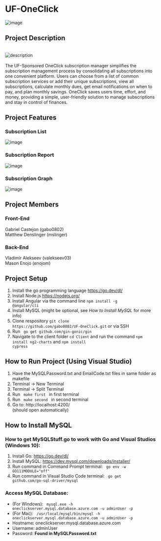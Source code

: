 # UF-OneClick

![image](https://user-images.githubusercontent.com/92041237/235376184-34ef540e-3140-44ab-bb0d-2b975346f05a.png)

## Project Description

<br>![description](https://user-images.githubusercontent.com/92041237/235376157-6d556f31-729a-4726-8993-f689d3db8b9f.gif)
<br>
<br>The UF-Sponsored OneClick subscription manager simplifies the subscription management process by consolidating all subscriptions into one convenient platform. Users can choose from a list of common subscription services or add their unique subscriptions, view all subscriptions, calculate monthly dues, get email notifications on when to pay, and plan monthly savings. OneClick saves users time, effort, and money, providing a simple, user-friendly solution to manage subscriptions and stay in control of finances. <br>

## Project Features

### Subscription List
![image](https://user-images.githubusercontent.com/92041237/232912902-e5d79f0d-fafb-4926-a775-c85bde788a6e.png)
<br>
### Subscription Report
![image](https://user-images.githubusercontent.com/92041237/232912604-6c50400c-4d3c-4bbb-a5b5-2b7df7ddaaaf.png)
<br>
### Subscription Graph
![image](https://user-images.githubusercontent.com/92041237/232935983-aeb65c51-4890-4757-bd40-53af3735d64f.png)
<br>

## Project Members
### Front-End
Gabriel Castejon (gabo0802) <br>
Matthew Denslinger (mslinger) <br>

### Back-End
Vladimir Alekseev (valekseev03) <br>
Mason Enojo (enojom) <br>

## Project Setup
1. Install the go programming language https://go.dev/dl/
2. Install Node.js https://nodejs.org/
3. Install Angular via the command line <code>npm install -g @angular/cli</code>
4. Install MySQL (might be optional, see <i> How to Install MySQL </i> for more info) <br>
5. Clone respository <code>git clone https\://github.com/gabo0802/UF-OneClick.git</code> or via SSH
6. Run <code> go get github.com/gin-gonic/gin </code>
7. Navigate to the client folder <code>cd Client</code> and run the command <code>npm install ng2-charts</code> and <code>npm install cypress</code>

## How to Run Project (Using Visual Studio)
1. Have the MySQLPassword.txt and EmailCode.txt files in same folder as makefile
2. Terminal -> New Terminal
3. Terminal -> Split Terminal
4. Run <code> make first </code> in first terminal
5. Run <code> make second </code> in second terminal
6. Go to: http://localhost:4200/ <br> (should open automatically)

## How to Install MySQL
### How to get MySQLStuff.go to work with Go and Visual Studios (Windows 10):
1. Install Go: https://go.dev/dl/
2. Install MySQL: https://dev.mysql.com/downloads/installer/ 
3. Run command in Command Prompt terminal:  <code> go env -w GO111MODULE="off" </code>
4. Run command in Visual Studio Code terminal: <code> go get github.com/go-sql-driver/mysql </code> <br>

### Access MySQL Database:
* (For Windows): <code> mysql.exe -h oneclickserver.mysql.database.azure.com -u adminUser -p </code>
* (For Mac): <code> /usr/local/mysql/bin/mysql -h oneclickserver.mysql.database.azure.com -u adminUser -p </code>
* Hostname: oneclickserver.mysql.database.azure.com
* Username: adminUser
* Password: <b>Found in MySQLPassword.txt</b>

